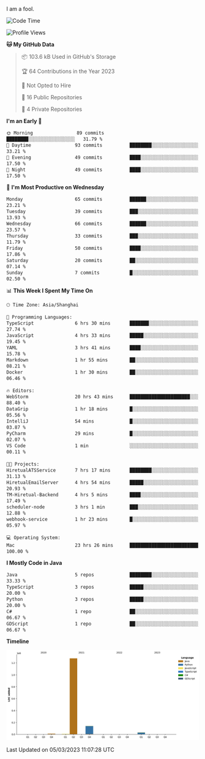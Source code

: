 I am a fool.

<!--START_SECTION:waka-->
![Code Time](http://img.shields.io/badge/Code%20Time-142%20hrs%204%20mins-blue)

![Profile Views](http://img.shields.io/badge/Profile%20Views-25-blue)

**🐱 My GitHub Data** 

> 📦 103.6 kB Used in GitHub's Storage 
 > 
> 🏆 64 Contributions in the Year 2023
 > 
> 🚫 Not Opted to Hire
 > 
> 📜 16 Public Repositories 
 > 
> 🔑 4 Private Repositories 
 > 
**I'm an Early 🐤** 

```text
🌞 Morning                89 commits          ████████░░░░░░░░░░░░░░░░░   31.79 % 
🌆 Daytime                93 commits          ████████░░░░░░░░░░░░░░░░░   33.21 % 
🌃 Evening                49 commits          ████░░░░░░░░░░░░░░░░░░░░░   17.50 % 
🌙 Night                  49 commits          ████░░░░░░░░░░░░░░░░░░░░░   17.50 % 
```
📅 **I'm Most Productive on Wednesday** 

```text
Monday                   65 commits          ██████░░░░░░░░░░░░░░░░░░░   23.21 % 
Tuesday                  39 commits          ███░░░░░░░░░░░░░░░░░░░░░░   13.93 % 
Wednesday                66 commits          ██████░░░░░░░░░░░░░░░░░░░   23.57 % 
Thursday                 33 commits          ███░░░░░░░░░░░░░░░░░░░░░░   11.79 % 
Friday                   50 commits          ████░░░░░░░░░░░░░░░░░░░░░   17.86 % 
Saturday                 20 commits          ██░░░░░░░░░░░░░░░░░░░░░░░   07.14 % 
Sunday                   7 commits           █░░░░░░░░░░░░░░░░░░░░░░░░   02.50 % 
```


📊 **This Week I Spent My Time On** 

```text
🕑︎ Time Zone: Asia/Shanghai

💬 Programming Languages: 
TypeScript               6 hrs 30 mins       ███████░░░░░░░░░░░░░░░░░░   27.74 % 
JavaScript               4 hrs 33 mins       █████░░░░░░░░░░░░░░░░░░░░   19.45 % 
YAML                     3 hrs 41 mins       ████░░░░░░░░░░░░░░░░░░░░░   15.78 % 
Markdown                 1 hr 55 mins        ██░░░░░░░░░░░░░░░░░░░░░░░   08.21 % 
Docker                   1 hr 30 mins        ██░░░░░░░░░░░░░░░░░░░░░░░   06.46 % 

🔥 Editors: 
WebStorm                 20 hrs 43 mins      ██████████████████████░░░   88.40 % 
DataGrip                 1 hr 18 mins        █░░░░░░░░░░░░░░░░░░░░░░░░   05.56 % 
IntelliJ                 54 mins             █░░░░░░░░░░░░░░░░░░░░░░░░   03.87 % 
PyCharm                  29 mins             █░░░░░░░░░░░░░░░░░░░░░░░░   02.07 % 
VS Code                  1 min               ░░░░░░░░░░░░░░░░░░░░░░░░░   00.11 % 

🐱‍💻 Projects: 
HiretualATSService       7 hrs 17 mins       ████████░░░░░░░░░░░░░░░░░   31.13 % 
HiretualEmailServer      4 hrs 54 mins       █████░░░░░░░░░░░░░░░░░░░░   20.93 % 
TM-Hiretual-Backend      4 hrs 5 mins        ████░░░░░░░░░░░░░░░░░░░░░   17.49 % 
scheduler-node           3 hrs 1 min         ███░░░░░░░░░░░░░░░░░░░░░░   12.88 % 
webhook-service          1 hr 23 mins        █░░░░░░░░░░░░░░░░░░░░░░░░   05.97 % 

💻 Operating System: 
Mac                      23 hrs 26 mins      █████████████████████████   100.00 % 
```

**I Mostly Code in Java** 

```text
Java                     5 repos             ████████░░░░░░░░░░░░░░░░░   33.33 % 
TypeScript               3 repos             █████░░░░░░░░░░░░░░░░░░░░   20.00 % 
Python                   3 repos             █████░░░░░░░░░░░░░░░░░░░░   20.00 % 
C#                       1 repo              ██░░░░░░░░░░░░░░░░░░░░░░░   06.67 % 
GDScript                 1 repo              ██░░░░░░░░░░░░░░░░░░░░░░░   06.67 % 
```



**Timeline**

![Lines of Code chart](https://raw.githubusercontent.com/VeejaLiu/VeejaLiu/master/assets/bar_graph.png)


 Last Updated on 05/03/2023 11:07:28 UTC
<!--END_SECTION:waka-->
